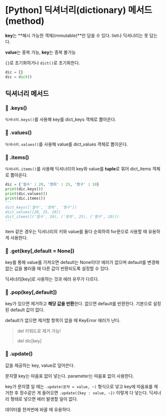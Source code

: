 # [Python] 딕셔너리(dictionary) 메서드(method)

**key**는 **해시 가능한 객체(immutable)**만 담을 수 있다. list나 딕셔너리는 못 담는다.

**value**는 중복 가능, **key**는 중복 불가능

`{}`로 초기화하거나 `dict()`로 초기화한다.

```python
dic = {}
dic = dict()
```

## 딕셔너리 메서드

### 📌 .keys()

`딕셔너리.keys()`를 사용해 key를 dict_keys 객체로 뽑아온다.

### 📌 .values()

`딕셔너리.values()`를 사용해 value를 dict_values 객체로 뽑아온다.

### 📌 .items()

`딕셔너리.items()`를 사용해 딕셔너리의 key와 value를 **tuple**로 묶어 dict_items 객체로 뽑아온다.

```python
dic = {'철수' : 20, '영희' : 25, '짱구' : 10}
print(dic.keys())
print(dic.values())
print(dic.items())
'''
dict_keys(['철수', '영희', '짱구'])
dict_values([20, 25, 10])
dict_items([('철수', 20), ('영희', 25), ('짱구', 10)])
'''
```

item 같은 경우는 딕셔너리의 키와 value를 둘다 순회하여 for문으로 사용할 때 유용하게 사용한다.

### 📌 .get(key[,default = None])

key를 통해 value를 가져오면 default는 None이다! 에러가 없으며 default를 변경해 없는 값을 불러올 때 다른 값이 반환되도록 설정할 수 있다.

딕셔너리[key]로 사용하는 것과 에러 유무가 다르다.

### 📌 .pop(key[,default])

key가 있으면 제거하고 **해당 값을 반환**한다. 없으면 default를 반환한다. 기본으로 설정된 default 값이 없다.

default가 없으면 제거할 항목이 없을 때 KeyError 에러가 난다.

>del 키워드로 제거 가능!
>
>del dic[key]

### 📌 .update()

값을 제공하는 key, value로 덮어쓴다.

문자열 key는 따옴표 없이 넣는다. parameter는 따옴표 없이 사용한다.

key가 문자열 일 때는 `.update(문자 = value, ~)` 형식으로 넣고 key에 따옴표를 제거한 후 정수같은 게 들어오면 `.update({key : value, ~})` 이렇게 다 넣는다. 딕셔너리 형태로 넣으면 에러 발생할 일이 없다.

데이터를 한꺼번에 바꿀 때 유용하다.